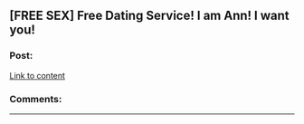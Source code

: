 ## [FREE SEX] Free Dating Service! I am Ann! I want you!

### Post:

[Link to content](http://realadultsexdatings.worldoftanksmody097.ru/intim-znakomstva-v-arzamase629.html)

### Comments:

---

